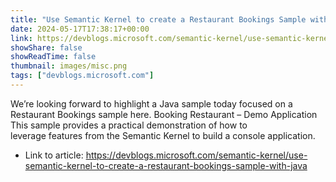 ```yaml
---
title: "Use Semantic Kernel to create a Restaurant Bookings Sample with Java"
date: 2024-05-17T17:38:17+00:00
link: https://devblogs.microsoft.com/semantic-kernel/use-semantic-kernel-to-create-a-restaurant-bookings-sample-with-java
showShare: false
showReadTime: false
thumbnail: images/misc.png
tags: ["devblogs.microsoft.com"]
---
```

We’re looking forward to highlight a Java sample today focused on a Restaurant Bookings sample here. Booking Restaurant – Demo Application This sample provides a practical demonstration of how to leverage features from the Semantic Kernel to build a console application.

- Link to article: https://devblogs.microsoft.com/semantic-kernel/use-semantic-kernel-to-create-a-restaurant-bookings-sample-with-java